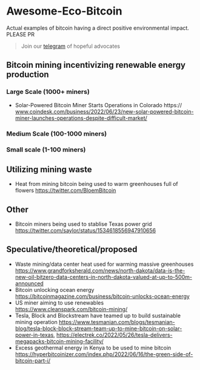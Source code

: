 # Awesome-Eco-Bitcoin

Actual examples of bitcoin having a direct positive environmental impact. PLEASE PR

> Join our <a href="https://t.me/bitcoinenviromentalism">telegram</a> of hopeful advocates

## Bitcoin mining incentivizing renewable energy production 

### Large Scale (1000+ miners)

* Solar-Powered Bitcoin Miner Starts Operations in Colorado https:// www.coindesk.com/business/2022/06/23/new-solar-powered-bitcoin-miner-launches-operations-despite-difficult-market/

### Medium Scale (100-1000 miners)

### Small scale (1-100 miners)

## Utilizing mining waste 

* Heat from mining bitcoin being used to warm greenhouses full of flowers https://twitter.com/BloemBitcoin

## Other

* Bitcoin miners being used to stablise Texas power grid https://twitter.com/saylor/status/1534618556947910656

## Speculative/theoretical/proposed

* Waste mining/data center heat used for warming massive greenhouses https://www.grandforksherald.com/news/north-dakota/data-is-the-new-oil-bitzero-data-centers-in-north-dakota-valued-at-up-to-500m-announced 
* Bitcoin unlocking ocean energy https://bitcoinmagazine.com/business/bitcoin-unlocks-ocean-energy
* US miner aiming to use renewables https://www.cleanspark.com/bitcoin-mining/
* Tesla, Block and Blockstream have teamed up to build sustainable mining operation https://www.tesmanian.com/blogs/tesmanian-blog/tesla-block-block-stream-team-up-to-mine-bitcoin-on-solar-power-in-texas, https://electrek.co/2022/05/26/tesla-delivers-megapacks-bitcoin-mining-facility/
* Excess geothermal energy in Kenya to be used to mine bitcoin https://hyperbitcoinizer.com/index.php/2022/06/16/the-green-side-of-bitcoin-part-i/
